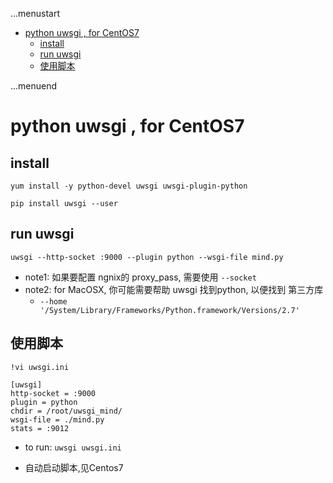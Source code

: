 ...menustart

 - [python uwsgi ,  for CentOS7](#4772e5ef02f48618e5862db7f1c68160)
     - [install](#19ad89bc3e3c9d7ef68b89523eff1987)
     - [run uwsgi](#06ac6355a1466c1b747b9165bfd48c34)
     - [使用脚本](#12bb593fd1f45ba7bbe017d3fe06d51d)

...menuend


<h2 id="4772e5ef02f48618e5862db7f1c68160"></h2>


# python uwsgi ,  for CentOS7 

<h2 id="19ad89bc3e3c9d7ef68b89523eff1987"></h2>


## install 

```
yum install -y python-devel uwsgi uwsgi-plugin-python

pip install uwsgi --user
```


<h2 id="06ac6355a1466c1b747b9165bfd48c34"></h2>


## run uwsgi

```
uwsgi --http-socket :9000 --plugin python --wsgi-file mind.py
```

 - note1: 如果要配置 ngnix的 proxy_pass, 需要使用 `--socket`
 - note2: for MacOSX, 你可能需要帮助 uwsgi 找到python, 以便找到 第三方库
    - `--home '/System/Library/Frameworks/Python.framework/Versions/2.7'`

<h2 id="12bb593fd1f45ba7bbe017d3fe06d51d"></h2>


## 使用脚本

```
!vi uwsgi.ini

[uwsgi]
http-socket = :9000
plugin = python
chdir = /root/uwsgi_mind/
wsgi-file = ./mind.py
stats = :9012
```

 - to run:  `uwsgi uwsgi.ini `

 - 自动启动脚本,见Centos7




